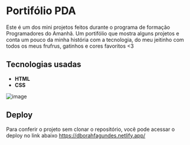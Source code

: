 # Portifólio PDA

Este é um dos mini projetos feitos durante o programa de formação Programadores do Amanhã. Um portifólio que mostra alguns projetos e conta um pouco da minha história com a tecnologia, do meu jeitinho com todos os meus frufrus, gatinhos e cores favoritos <3


## Tecnologias usadas

- **HTML**
- **CSS**

![image](https://github.com/user-attachments/assets/8f3d6e96-3e7d-4f6a-8796-2e6c0f47d0af)

## Deploy
Para conferir o projeto sem clonar o repositório, você pode acessar o deploy no link abaixo
https://dborahfagundes.netlify.app/
